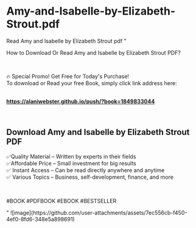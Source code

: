# Amy-and-Isabelle-by-Elizabeth-Strout.pdf
Read Amy and Isabelle by Elizabeth Strout pdf
"<p>How to Download Or Read Amy and Isabelle by Elizabeth Strout PDF?</p>
<p>&nbsp;</p>
<p>&#128293;  Special Promo! Get Free for Today's Purchase!<br />To download or Read your free Book, simply click link address here:&nbsp;<br />&nbsp;</p>
<p><a href=""https://alaniwebster.github.io/push/?book=1849833044""><strong>https://alaniwebster.github.io/push/?book=1849833044</strong></a></p>
<p>&nbsp;</p>
<h2>Download Amy and Isabelle by Elizabeth Strout PDF</h2>
<p>&#x2705;Quality Material &ndash; Written by experts in their fields<br />&#x2705;Affordable Price &ndash; Small investment for big results<br />&#x2705; Instant Access &ndash; Can be read directly anywhere and anytime<br />&#x2705; Various Topics &ndash; Business, self-development, finance, and more</p>
<p>&nbsp;</p>
<p>#BOOK #PDFBOOK #EBOOK #BESTSELLER</p>
"
![image](https://github.com/user-attachments/assets/7ec556cb-f450-4ef0-8fd6-348e5a898691)

